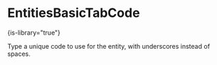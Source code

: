 # EntitiesBasicTabCode

{is-library="true"}

<snippet id="EntitiesBasicTabCode_snippet">

 Type a unique code to use for the entity, with underscores instead of spaces.

</snippet>